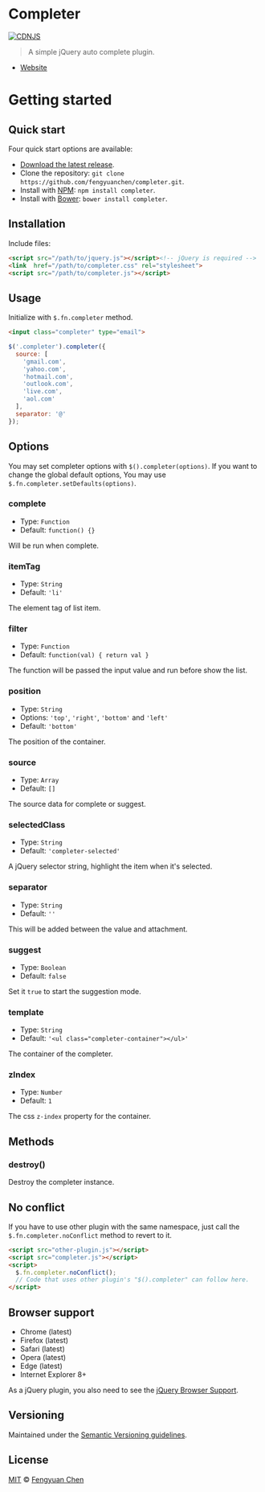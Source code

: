 # Completer

[![CDNJS](https://img.shields.io/cdnjs/v/completer.svg)](https://cdnjs.com/libraries/completer)
> A simple jQuery auto complete plugin.

- [Website](https://fengyuanchen.github.io/completer)



# Getting started


## Quick start

Four quick start options are available:

- [Download the latest release](https://github.com/fengyuanchen/completer/archive/master.zip).
- Clone the repository: `git clone https://github.com/fengyuanchen/completer.git`.
- Install with [NPM](http://npmjs.org): `npm install completer`.
- Install with [Bower](http://bower.io): `bower install completer`.



## Installation

Include files:

```html
<script src="/path/to/jquery.js"></script><!-- jQuery is required -->
<link  href="/path/to/completer.css" rel="stylesheet">
<script src="/path/to/completer.js"></script>
```



## Usage

Initialize with `$.fn.completer` method.

```html
<input class="completer" type="email">
```

```javascript
$('.completer').completer({
  source: [
    'gmail.com',
    'yahoo.com',
    'hotmail.com',
    'outlook.com',
    'live.com',
    'aol.com'
  ],
  separator: '@'
});
```



## Options

You may set completer options with `$().completer(options)`.
If you want to change the global default options, You may use `$.fn.completer.setDefaults(options)`.


### complete

- Type: `Function`
- Default: `function() {}`

Will be run when complete.


### itemTag

- Type: `String`
- Default: `'li'`

The element tag of list item.


### filter

- Type: `Function`
- Default: `function(val) { return val }`

The function will be passed the input value and run before show the list.


### position

- Type: `String`
- Options: `'top'`, `'right'`, `'bottom'` and `'left'`
- Default: `'bottom'`

The position of the container.


### source

- Type: `Array`
- Default: `[]`

The source data for complete or suggest.


### selectedClass

- Type: `String`
- Default: `'completer-selected'`

A jQuery selector string, highlight the item when it's selected.


### separator

- Type: `String`
- Default: `''`

This will be added between the value and attachment.


### suggest

- Type: `Boolean`
- Default: `false`

Set it `true` to start the suggestion mode.


### template

- Type: `String`
- Default: `'<ul class="completer-container"></ul>'`

The container of the completer.


### zIndex

- Type: `Number`
- Default: `1`

The css `z-index` property for the container.



## Methods

### destroy()

Destroy the completer instance.



## No conflict

If you have to use other plugin with the same namespace, just call the `$.fn.completer.noConflict` method to revert to it.

```html
<script src="other-plugin.js"></script>
<script src="completer.js"></script>
<script>
  $.fn.completer.noConflict();
  // Code that uses other plugin's "$().completer" can follow here.
</script>
```



## Browser support

- Chrome (latest)
- Firefox (latest)
- Safari (latest)
- Opera (latest)
- Edge (latest)
- Internet Explorer 8+

As a jQuery plugin, you also need to see the [jQuery Browser Support](http://jquery.com/browser-support/).



## Versioning

Maintained under the [Semantic Versioning guidelines](http://semver.org/).



## License

[MIT](http://opensource.org/licenses/MIT) © [Fengyuan Chen](http://chenfengyuan.com)
